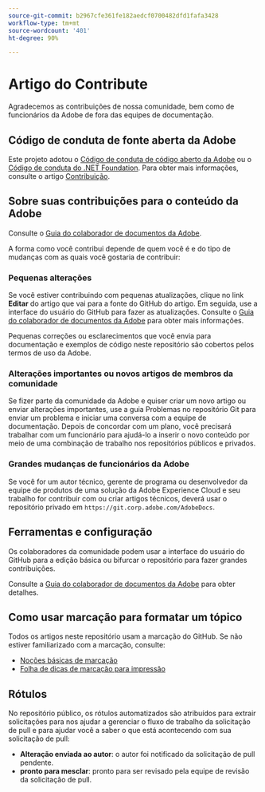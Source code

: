 ```yaml
---
source-git-commit: b2967cfe361fe182aedcf0700482dfd1fafa3428
workflow-type: tm+mt
source-wordcount: '401'
ht-degree: 90%

---
```

# Artigo do Contribute

Agradecemos as contribuições de nossa comunidade, bem como de funcionários da Adobe de fora das equipes de documentação.

## Código de conduta de fonte aberta da Adobe

Este projeto adotou o [Código de conduta de código aberto da Adobe](code-of-conduct.md) ou o [Código de conduta do .NET Foundation](https://dotnetfoundation.org/code-of-conduct). Para obter mais informações, consulte o artigo [Contribuição](contributing.md).

## Sobre suas contribuições para o conteúdo da Adobe

Consulte o [Guia do colaborador de documentos da Adobe](https://experienceleague.adobe.com/docs/contributor/contributor-guide/introduction.html?lang=pt-BR).

A forma como você contribui depende de quem você é e do tipo de mudanças com as quais você gostaria de contribuir:

### Pequenas alterações

Se você estiver contribuindo com pequenas atualizações, clique no link **Editar** do artigo que vai para a fonte do GitHub do artigo. Em seguida, use a interface do usuário do GitHub para fazer as atualizações. Consulte o [Guia do colaborador de documentos da Adobe](https://experienceleague.adobe.com/docs/contributor/contributor-guide/introduction.html?lang=pt-BR) para obter mais informações.

Pequenas correções ou esclarecimentos que você envia para documentação e exemplos de código neste repositório são cobertos pelos termos de uso da Adobe.

### Alterações importantes ou novos artigos de membros da comunidade

Se fizer parte da comunidade da Adobe e quiser criar um novo artigo ou enviar alterações importantes, use a guia Problemas no repositório Git para enviar um problema e iniciar uma conversa com a equipe de documentação. Depois de concordar com um plano, você precisará trabalhar com um funcionário para ajudá-lo a inserir o novo conteúdo por meio de uma combinação de trabalho nos repositórios públicos e privados.

<!--
If you submit a pull request with significant changes to documentation and code examples, you'll see a message in the pull request asking you to submit an online contribution license agreement (CLA). We need you to complete the online form before we can review your pull request.
-->

### Grandes mudanças de funcionários da Adobe

Se você for um autor técnico, gerente de programa ou desenvolvedor da equipe de produtos de uma solução da Adobe Experience Cloud e seu trabalho for contribuir com ou criar artigos técnicos, deverá usar o repositório privado em `https://git.corp.adobe.com/AdobeDocs`.

<!--Employees from other parts of the Adobe world should use the public repo for minor updates.-->

## Ferramentas e configuração

Os colaboradores da comunidade podem usar a interface do usuário do GitHub para a edição básica ou bifurcar o repositório para fazer grandes contribuições.

Consulte a [Guia do colaborador de documentos da Adobe](https://experienceleague.adobe.com/docs/contributor/contributor-guide/introduction.html?lang=pt-BR) para obter detalhes.

## Como usar marcação para formatar um tópico

Todos os artigos neste repositório usam a marcação do GitHub. Se não estiver familiarizado com a marcação, consulte:

* [Noções básicas de marcação](https://docs.github.com/pt/get-started/writing-on-github/getting-started-with-writing-and-formatting-on-github)
* [Folha de dicas de marcação para impressão](https://guides.github.com/pdfs/markdown-cheatsheet-online.pdf)

## Rótulos

No repositório público, os rótulos automatizados são atribuídos para extrair solicitações para nos ajudar a gerenciar o fluxo de trabalho da solicitação de pull e para ajudar você a saber o que está acontecendo com sua solicitação de pull:

* **Alteração enviada ao autor**: o autor foi notificado da solicitação de pull pendente.
* **pronto para mesclar**: pronto para ser revisado pela equipe de revisão da solicitação de pull.
